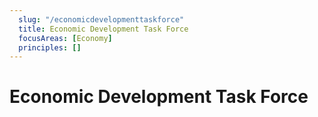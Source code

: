 ```yaml
---
  slug: "/economicdevelopmenttaskforce"
  title: Economic Development Task Force
  focusAreas: [Economy]
  principles: []
---
```

# Economic Development Task Force